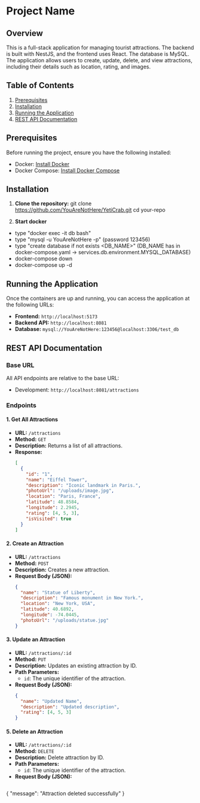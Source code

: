 # Project Name

## Overview
This is a full-stack application for managing tourist attractions. The backend is built with NestJS, and the frontend uses React. The database is MySQL. The application allows users to create, update, delete, and view attractions, including their details such as location, rating, and images.


## Table of Contents
1. [Prerequisites](#prerequisites)
2. [Installation](#installation)
3. [Running the Application](#running-the-application)
4. [REST API Documentation](#rest-api-documentation)


## Prerequisites
Before running the project, ensure you have the following installed:
- Docker: [Install Docker](https://docs.docker.com/get-docker/)
- Docker Compose: [Install Docker Compose](https://docs.docker.com/compose/install/)


## Installation

1. **Clone the repository:**
   git clone https://github.com/YouAreNotHere/YetiCrab.git
   cd your-repo

   

2. **Start docker**
  - type "docker exec -it db bash"
  - type "mysql -u YouAreNotHere -p" (password 123456)
  - type "create database if not exists <DB_NAME>" (DB_NAME has in docker-compose.yaml -> services.db.environment.MYSQL_DATABASE)
  - docker-compose down
  - docker-compose up -d


## Running the Application

Once the containers are up and running, you can access the application at the following URLs:
- **Frontend:** `http://localhost:5173`
- **Backend API:** `http://localhost:8081`
- **Database:** `mysql://YouAreNotHere:123456@localhost:3306/test_db`


## REST API Documentation

### Base URL
All API endpoints are relative to the base URL:
- Development: `http://localhost:8081/attractions`


### Endpoints

#### 1. Get All Attractions
- **URL:** `/attractions`
- **Method:** `GET`
- **Description:** Returns a list of all attractions.
- **Response:**
  ```json
  [
    {
      "id": "1",
      "name": "Eiffel Tower",
      "description": "Iconic landmark in Paris.",
      "photoUrl": "/uploads/image.jpg",
      "location": "Paris, France",
      "latitude": 48.8584,
      "longitude": 2.2945,
      "rating": [4, 5, 3],
      "isVisited": true
    }
  ]

  
#### 2. Create an Attraction
- **URL:** `/attractions`
- **Method:** `POST`
- **Description:** Creates a new attraction.
- **Request Body (JSON):**
  ```json
  {
    "name": "Statue of Liberty",
    "description": "Famous monument in New York.",
    "location": "New York, USA",
    "latitude": 40.6892,
    "longitude": -74.0445,
    "photoUrl": "/uploads/statue.jpg"
  }


#### 3. Update an Attraction
- **URL:** `/attractions/:id`
- **Method:** `PUT`
- **Description:** Updates an existing attraction by ID.
- **Path Parameters:**
  - `id`: The unique identifier of the attraction.
- **Request Body (JSON):**
  ```json
  {
    "name": "Updated Name",
    "description": "Updated description",
    "rating": [4, 5, 3]
  }

#### 5. Delete an Attraction
- **URL:** `/attractions/:id`
- **Method:** `DELETE`
- **Description:** Delete attraction by ID.
- **Path Parameters:**
  - `id`: The unique identifier of the attraction.
- **Request Body (JSON):**
  ```json
{
  "message": "Attraction deleted successfully"
}

